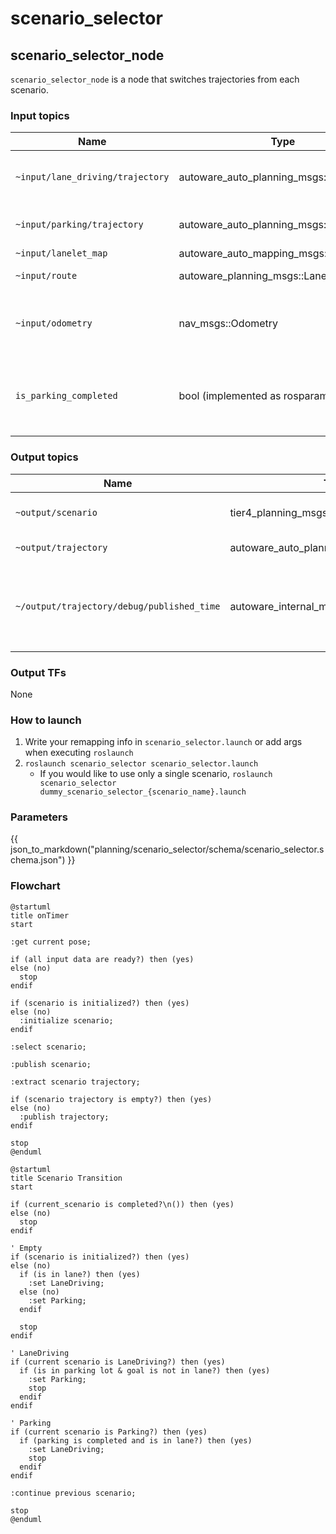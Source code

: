 # scenario_selector

## scenario_selector_node

`scenario_selector_node` is a node that switches trajectories from each scenario.

### Input topics

| Name                             | Type                                    | Description                                           |
| -------------------------------- | --------------------------------------- | ----------------------------------------------------- |
| `~input/lane_driving/trajectory` | autoware_auto_planning_msgs::Trajectory | trajectory of LaneDriving scenario                    |
| `~input/parking/trajectory`      | autoware_auto_planning_msgs::Trajectory | trajectory of Parking scenario                        |
| `~input/lanelet_map`             | autoware_auto_mapping_msgs::HADMapBin   |                                                       |
| `~input/route`                   | autoware_planning_msgs::LaneletRoute    | route and goal pose                                   |
| `~input/odometry`                | nav_msgs::Odometry                      | for checking whether vehicle is stopped               |
| `is_parking_completed`           | bool (implemented as rosparam)          | whether all split trajectory of Parking are published |

### Output topics

| Name                                       | Type                                     | Description                                                                                                       |
| ------------------------------------------ | ---------------------------------------- | ----------------------------------------------------------------------------------------------------------------- |
| `~output/scenario`                         | tier4_planning_msgs::Scenario            | current scenario and scenarios to be activated                                                                    |
| `~output/trajectory`                       | autoware_auto_planning_msgs::Trajectory  | trajectory to be followed                                                                                         |
| `~/output/trajectory/debug/published_time` | autoware_internal_msgs/msg/PublishedTime | Node publishes its Trajectory publishing time with pipeline header file when `use_published_time` parameter true. |

### Output TFs

None

### How to launch

1. Write your remapping info in `scenario_selector.launch` or add args when executing `roslaunch`
2. `roslaunch scenario_selector scenario_selector.launch`
   - If you would like to use only a single scenario, `roslaunch scenario_selector dummy_scenario_selector_{scenario_name}.launch`

### Parameters

{{ json_to_markdown("planning/scenario_selector/schema/scenario_selector.schema.json") }}

### Flowchart

```plantuml
@startuml
title onTimer
start

:get current pose;

if (all input data are ready?) then (yes)
else (no)
  stop
endif

if (scenario is initialized?) then (yes)
else (no)
  :initialize scenario;
endif

:select scenario;

:publish scenario;

:extract scenario trajectory;

if (scenario trajectory is empty?) then (yes)
else (no)
  :publish trajectory;
endif

stop
@enduml
```

```plantuml
@startuml
title Scenario Transition
start

if (current_scenario is completed?\n()) then (yes)
else (no)
  stop
endif

' Empty
if (scenario is initialized?) then (yes)
else (no)
  if (is in lane?) then (yes)
    :set LaneDriving;
  else (no)
    :set Parking;
  endif

  stop
endif

' LaneDriving
if (current scenario is LaneDriving?) then (yes)
  if (is in parking lot & goal is not in lane?) then (yes)
    :set Parking;
    stop
  endif
endif

' Parking
if (current scenario is Parking?) then (yes)
  if (parking is completed and is in lane?) then (yes)
    :set LaneDriving;
    stop
  endif
endif

:continue previous scenario;

stop
@enduml
```
